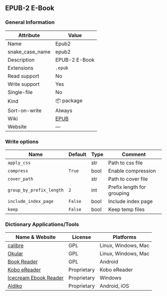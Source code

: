 
## EPUB-2 E-Book ##

### General Information ###
Attribute | Value
--------- | -------
Name | Epub2
snake_case_name | epub2
Description | EPUB-2 E-Book
Extensions | `.epub`
Read support | No
Write support | Yes
Single-file | No
Kind | 📦 package
Sort-on-write | Always
Wiki | [EPUB](https://en.wikipedia.org/wiki/EPUB)
Website | ―



### Write options ###
Name | Default | Type | Comment
---- | ------- | ---- | -------
`apply_css` |  | str | Path to css file
`compress` | `True` | bool | Enable compression
`cover_path` |  | str | Path to cover file
`group_by_prefix_length` | `2` | int | Prefix length for grouping
`include_index_page` | `False` | bool | Include index page
`keep` | `False` | bool | Keep temp files



### Dictionary Applications/Tools ###
Name & Website | License | Platforms
-------------- | ------- | ---------
[calibre](https://calibre-ebook.com/) | GPL | Linux, Windows, Mac
[Okular](https://okular.kde.org/) | GPL | Linux, Windows, Mac
[Book Reader](https://f-droid.org/en/packages/com.github.axet.bookreader/) | GPL | Android
[Kobo eReader](https://www.kobo.com) | Proprietary | Kobo eReader
[Icecream Ebook Reader](https://icecreamapps.com/Ebook-Reader/) | Proprietary | Windows
[Aldiko](https://www.demarque.com/aldiko) | Proprietary | Android, iOS
